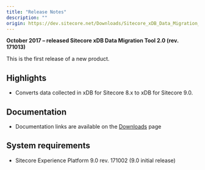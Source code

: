 ```yaml
---
title: "Release Notes"
description: ""
origin: https://dev.sitecore.net/Downloads/Sitecore_xDB_Data_Migration_Tool/2x/xDB_Data_Migration_Tool_20/Release_Notes
---
```


**October 2017 – released Sitecore xDB Data Migration Tool 2.0 (rev. 171013)**

This is the first release of a new product.

## Highlights

-   Converts data collected in xDB for Sitecore 8.x to xDB for Sitecore 9.0.

## Documentation

-   Documentation links are available on the [Downloads](/downloads/Sitecore_xDB_Data_Migration_Tool/2x/xDB_Data_Migration_Tool_20) page

## System requirements

-   Sitecore Experience Platform 9.0 rev. 171002 (9.0 initial release)